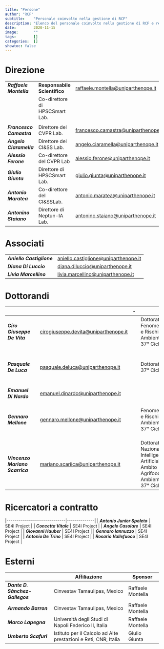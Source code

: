 ```yaml
---
title: "Persone"
author: "RCF"
subtitle:    "Personale coinvolto nella gestione di RCF"
description: "Elenco del personale coinvolto nella gestione di RCF e relative attivit&agrave;"
date:        2020-11-15
image:       ""
tags:        []
categories:  []
showtoc: false
---
```


# Direzione

|                          |                                |                                     |
|--------------------------|--------------------------------|-------------------------------------|
| **_Raffaele Montella_**  | **Responsabile Scientifico**   | raffaele.montella@uniparthenope.it  |
|                          | Co-direttore di HPSCSmart Lab. |                                     |
|                          |                                |                                     |
| **_Francesco Camastra_** | Direttore del CVPR Lab.        | francesco.camastra@uniparthenope.it |
| **_Angelo Ciaramella_**  | Direttore del CI&SS Lab.       | angelo.ciaramella@uniparthenope.it  |
| **_Alessio Ferone_**     | Co-direttore del CVPR Lab      | alessio.ferone@uniparthenope.it     |
| **_Giulio Giunta_**      | Direttore di HPSCSmart Lab.    | giulio.giunta@uniparthenope.it      |
| **_Antonio Maratea_**    | Co-direttore del CI&SSLab.     | antonio.maratea@uniparthenope.it    |
| **_Antonino Staiano_**   | Direttore di Neptun-IA Lab.    | antonino.staiano@uniparthenope.it   |

# Associati

|                           |                                      |
|---------------------------|--------------------------------------|
| **_Aniello Castiglione_** | aniello.castiglione@uniparthenope.it |
| **_Diana Di Luccio_**     | diana.diluccio@uniparthenope.it      |
| **_Livia Marcellino_**    | livia.marcellino@uniparthenope.it    |

# Dottorandi

|                                 | |                                      |-|                                                                                     |-| Tutor                                                |
|---------------------------------|-|--------------------------------------|-|-------------------------------------------------------------------------------------|-|------------------------------------------------------|
| **_Ciro Giuseppe De Vita_**     | | cirogiuseppe.devita@uniparthenope.it | | Dottorato Fenomeni e Rischi Ambientali 37° Ciclo                                    | | Raffaele Montella, Angelo Ciaramella                 |
| **_Pasquale De Luca_**          | | pasquale.deluca@uniparthenope.it     | | Dottorato 37° Ciclo                                                                 | | Giulio Giunta, Ardelio Galletti, Livia Marcellino    |         
| **_Emanuel Di Nardo_**          | | emanuel.dinardo@uniparthenope.it     | |                                                                                     | | Angelo Ciaramella                                    |
| **_Gennaro Mellone_**           | | gennaro.mellone@uniparthenope.it     | | Fenomeni e Rischi Ambientali 37° Ciclo                                              | | Pietro Aucelli, Angelo Ciaramella, Raffaele Montella |
| **_Vincenzo Mariano Scarrica_** | | mariano.scariica@uniparthenope.it    | | Dottorato Nazionale Intelligenza Artificiale - Ambito Agrifood e Ambiente 37° Ciclo | | Antonino Staiano, Alessio Ferone                     |

# Ricercatori a contratto

|------------------------------|--------------|
| **_Antonio Junior Spoleto_** | SE4I Project | 
| **_Concetta Vitale_**        | SE4I Project |
| **_Angelo Casolaro_**        | SE4I Project |
| **_Giovanni Hauber_**        | SE4I Project |
| **_Gennaro Iannuzzo_**       | SE4I Project |
| **_Antonio De Trino_**       | SE4I Project |
| **_Rosario Vallefuoco_**     | SE4I Project |

# Esterni

|                        | Affiliazione          | Sponsor          |
|------------------------|-----------------------|------------------|
| **_Dante D. Sànchez-Gallegos_** | Cinvestav Tamaulipas, Mexico | Raffaele Montella |
| **_Armando Barron_** | Cinvestav Tamaulipas, Mexico | Raffaele Montella |
| **_Marco Lapegna_** | Università degli Studi di Napoli Federico II, Italia | Raffaele Montella |
| **_Umberto Scafuri_** | Istituto per il Calcolo ad Alte prestazioni e Reti, CNR, Italia | Giulio Giunta |

